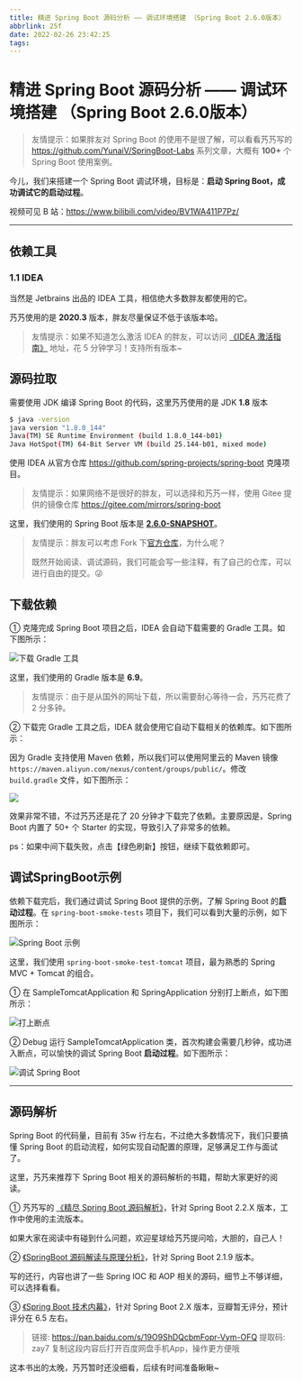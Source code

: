 ```yaml
---
title: 精进 Spring Boot 源码分析 —— 调试环境搭建 （Spring Boot 2.6.0版本）
abbrlink: 25f
date: 2022-02-26 23:42:25
tags:
---
```




# 精进 Spring Boot 源码分析 —— 调试环境搭建 （Spring Boot 2.6.0版本）



> 友情提示：如果胖友对 Spring Boot 的使用不是很了解，可以看看艿艿写的 https://github.com/YunaiV/SpringBoot-Labs 系列文章，大概有 **100+** 个 Spring Boot 使用案例。

今儿，我们来搭建一个 Spring Boot 调试环境，目标是：**启动 Spring Boot，成功调试它的启动过程**。

视频可见 B 站：https://www.bilibili.com/video/BV1WA411P7Pz/

<hr>

## 依赖工具

### 1.1 IDEA

当然是 Jetbrains 出品的 IDEA 工具，相信绝大多数胖友都使用的它。

艿艿使用的是 **2020.3** 版本，胖友尽量保证不低于该版本哈。

> 友情提示：如果不知道怎么激活 IDEA 的胖友，可以访问 [《IDEA 激活指南》](https://www.iocoder.cn/IDEA/idea-2020-reset-eval/) 地址，花 5 分钟学习！支持所有版本~



## 源码拉取

需要使用 JDK 编译 Spring Boot 的代码，这里艿艿使用的是 JDK **1.8** 版本

```bash
$ java -version
java version "1.8.0_144"
Java(TM) SE Runtime Environment (build 1.8.0_144-b01)
Java HotSpot(TM) 64-Bit Server VM (build 25.144-b01, mixed mode)
```



使用 IDEA 从官方仓库 https://github.com/spring-projects/spring-boot 克隆项目。

> 友情提示：如果网络不是很好的胖友，可以选择和艿艿一样，使用 Gitee 提供的镜像仓库 https://gitee.com/mirrors/spring-boot

这里，我们使用的 Spring Boot 版本是 [**2.6.0-SNAPSHOT**](https://github.com/spring-projects/spring-boot/blob/main/gradle.properties#L1)。

> 友情提示：胖友可以考虑 Fork 下[官方仓库](https://github.com/spring-projects/spring-boot)，为什么呢？
>
> 既然开始阅读、调试源码，我们可能会写一些注释，有了自己的仓库，可以进行自由的提交。😜



## 下载依赖

① 克隆完成 Spring Boot 项目之后，IDEA 会自动下载需要的 Gradle 工具。如下图所示：

![下载 Gradle 工具](https://notes2021.oss-cn-beijing.aliyuncs.com/2021/%E4%B8%8B%E8%BD%BD%20Gradle%20%E5%B7%A5%E5%85%B7.png)



这里，我们使用的 Gradle 版本是 **6.9**。

> 友情提示：由于是从国外的网址下载，所以需要耐心等待一会，艿艿花费了 2 分多钟。

② 下载完 Gradle 工具之后，IDEA 就会使用它自动下载相关的依赖库。如下图所示：



因为 Gradle 支持使用 Maven 依赖，所以我们可以使用阿里云的 Maven 镜像 `https://maven.aliyun.com/nexus/content/groups/public/`。修改 `build.gradle` 文件，如下图所示：

![](https://notes2021.oss-cn-beijing.aliyuncs.com/2021/%E4%B8%8B%E8%BD%BD%E4%BE%9D%E8%B5%962.png)



效果非常不错，不过艿艿还是花了 20 分钟才下载完了依赖。主要原因是，Spring Boot 内置了 50+ 个 Starter 的实现，导致引入了非常多的依赖。

ps：如果中间下载失败，点击【绿色刷新】按钮，继续下载依赖即可。



## 调试SpringBoot示例

依赖下载完后，我们通过调试 Spring Boot 提供的示例，了解 Spring Boot 的**启动过程**。在 `spring-boot-smoke-tests` 项目下，我们可以看到大量的示例，如下图所示：

![Spring Boot 示例](https://notes2021.oss-cn-beijing.aliyuncs.com/2021/Spring%20Boot%20%E7%A4%BA%E4%BE%8B.png)



这里，我们使用 `spring-boot-smoke-test-tomcat` 项目，最为熟悉的 Spring MVC + Tomcat 的组合。

① 在 SampleTomcatApplication 和 SpringApplication 分别打上断点，如下图所示：

![打上断点](https://notes2021.oss-cn-beijing.aliyuncs.com/2021/%E6%89%93%E4%B8%8A%E6%96%AD%E7%82%B9.png)



② Debug 运行 SampleTomcatApplication 类，首次构建会需要几秒钟，成功进入断点，可以愉快的调试 Spring Boot **启动过程**。如下图所示：

![调试 Spring Boot](https://notes2021.oss-cn-beijing.aliyuncs.com/2021/%E8%B0%83%E8%AF%95%20Spring%20Boot.gif)







<hr>

## 源码解析

Spring Boot 的代码量，目前有 35w 行左右，不过绝大多数情况下，我们只要搞懂 Spring Boot 的启动流程，如何实现自动配置的原理，足够满足工作与面试了。

这里，艿艿来推荐下 Spring Boot 相关的源码解析的书籍，帮助大家更好的阅读。

① 艿艿写的 [《精尽 Spring Boot 源码解析》](http://svip.iocoder.cn/categories/Spring-Boot/)，针对 Spring Boot 2.2.X 版本，工作中使用的主流版本。

如果大家在阅读中有碰到什么问题，欢迎星球给艿艿提问哈，大胆的，自己人！

② [《SpringBoot 源码解读与原理分析》](https://github.com/YunaiV/books)，针对 Spring Boot 2.1.9 版本。

写的还行，内容也讲了一些 Spring IOC 和 AOP 相关的源码，细节上不够详细，可以选择看看。

③ [《Spring Boot 技术内幕》](https://github.com/YunaiV/books)，针对 Spring Boot 2.X 版本，豆瓣暂无评分，预计评分在 6.5 左右。

> 链接: https://pan.baidu.com/s/19O9ShDQcbmFopr-Vym-OFQ 提取码: zay7 复制这段内容后打开百度网盘手机App，操作更方便哦

这本书出的太晚，艿艿暂时还没细看，后续有时间准备瞅瞅~































